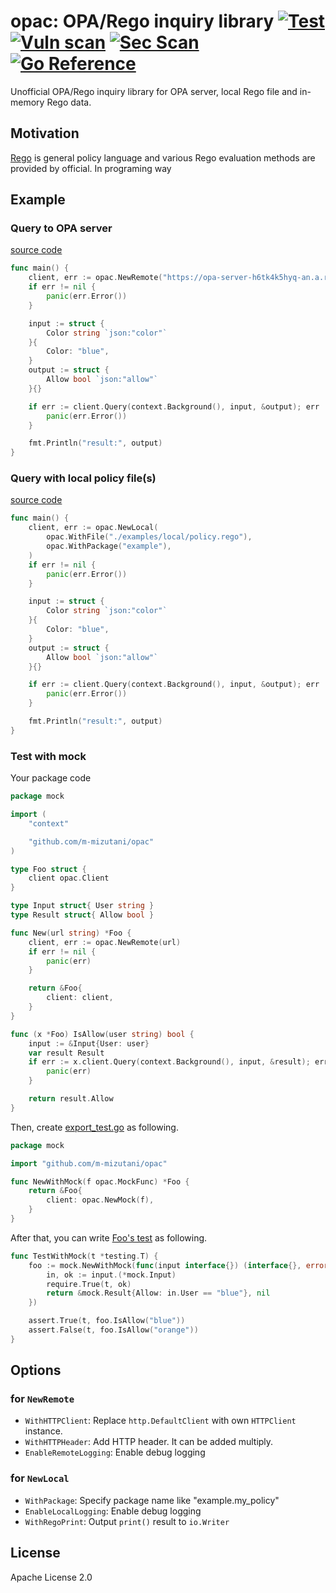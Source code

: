 # opac: OPA/Rego inquiry library [![Test](https://github.com/m-mizutani/opac/actions/workflows/test.yml/badge.svg)](https://github.com/m-mizutani/opac/actions/workflows/test.yml) [![Vuln scan](https://github.com/m-mizutani/opac/actions/workflows/trivy.yml/badge.svg)](https://github.com/m-mizutani/opac/actions/workflows/trivy.yml) [![Sec Scan](https://github.com/m-mizutani/opac/actions/workflows/gosec.yml/badge.svg)](https://github.com/m-mizutani/opac/actions/workflows/gosec.yml) [![Go Reference](https://pkg.go.dev/badge/github.com/m-mizutani/opac.svg)](https://pkg.go.dev/github.com/m-mizutani/opac)

Unofficial OPA/Rego inquiry library for OPA server, local Rego file and in-memory Rego data.

## Motivation

[Rego](https://www.openpolicyagent.org/docs/latest/policy-language) is general policy language and various Rego evaluation methods are provided by official. In programing way

## Example

### Query to OPA server

[source code](./examples/remote/)

```go
func main() {
	client, err := opac.NewRemote("https://opa-server-h6tk4k5hyq-an.a.run.app/v1/data/example")
	if err != nil {
		panic(err.Error())
	}

	input := struct {
		Color string `json:"color"`
	}{
		Color: "blue",
	}
	output := struct {
		Allow bool `json:"allow"`
	}{}

	if err := client.Query(context.Background(), input, &output); err != nil {
		panic(err.Error())
	}

	fmt.Println("result:", output)
}
```

### Query with local policy file(s)

[source code](./examples/local/)

```go
func main() {
	client, err := opac.NewLocal(
		opac.WithFile("./examples/local/policy.rego"),
		opac.WithPackage("example"),
	)
	if err != nil {
		panic(err.Error())
	}

	input := struct {
		Color string `json:"color"`
	}{
		Color: "blue",
	}
	output := struct {
		Allow bool `json:"allow"`
	}{}

	if err := client.Query(context.Background(), input, &output); err != nil {
		panic(err.Error())
	}

	fmt.Println("result:", output)
}
```

### Test with mock

Your package code
```go
package mock

import (
	"context"

	"github.com/m-mizutani/opac"
)

type Foo struct {
	client opac.Client
}

type Input struct{ User string }
type Result struct{ Allow bool }

func New(url string) *Foo {
	client, err := opac.NewRemote(url)
	if err != nil {
		panic(err)
	}

	return &Foo{
		client: client,
	}
}

func (x *Foo) IsAllow(user string) bool {
	input := &Input{User: user}
	var result Result
	if err := x.client.Query(context.Background(), input, &result); err != nil {
		panic(err)
	}

	return result.Allow
}
```

Then, create [export_test.go](./examples/mock/export_test.go) as following.

```go
package mock

import "github.com/m-mizutani/opac"

func NewWithMock(f opac.MockFunc) *Foo {
	return &Foo{
		client: opac.NewMock(f),
	}
}
```

After that, you can write [Foo's test](./examples/mock/main_test.go) as following.

```go
func TestWithMock(t *testing.T) {
	foo := mock.NewWithMock(func(input interface{}) (interface{}, error) {
		in, ok := input.(*mock.Input)
		require.True(t, ok)
		return &mock.Result{Allow: in.User == "blue"}, nil
	})

	assert.True(t, foo.IsAllow("blue"))
	assert.False(t, foo.IsAllow("orange"))
}
```

## Options

### for `NewRemote`

- `WithHTTPClient`: Replace `http.DefaultClient` with own `HTTPClient` instance.
- `WithHTTPHeader`: Add HTTP header. It can be added multiply.
- `EnableRemoteLogging`: Enable debug logging

### for `NewLocal`

- `WithPackage`: Specify package name like "example.my_policy"
- `EnableLocalLogging`: Enable debug logging
- `WithRegoPrint`: Output `print()` result to `io.Writer`

## License

Apache License 2.0
